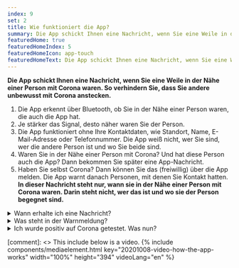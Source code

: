 ```yaml
---
index: 9
set: 2
title: Wie funktioniert die App?
summary: Die App schickt Ihnen eine Nachricht, wenn Sie eine Weile in der Nähe einer Person mit Corona waren.
featuredHome: true
featuredHomeIndex: 5
featuredHomeIcon: app-touch
featuredHomeText: Die App schickt Ihnen eine Nachricht, wenn Sie eine Weile in der Nähe einer Person mit Corona waren.
---
```

**Die App schickt Ihnen eine Nachricht, wenn Sie eine Weile in der Nähe einer Person mit Corona waren. So verhindern Sie, dass Sie andere unbewusst mit Corona anstecken.**

<div class="md-timeline" markdown="1">

1. Die App erkennt über Bluetooth, ob Sie in der Nähe einer Person waren, die auch die App hat.
2. Je stärker das Signal, desto näher waren Sie der Person.
3. Die App funktioniert ohne Ihre Kontaktdaten, wie Standort, Name, E-Mail-Adresse oder Telefonnummer. Die App weiß nicht, wer Sie sind, wer die andere Person ist und wo Sie beide sind.
4. Waren Sie in der Nähe einer Person mit Corona? Und hat diese Person auch die App? Dann bekommen Sie später eine App-Nachricht.
5. Haben Sie selbst Corona? Dann können Sie das (freiwillig) über die App melden. Die App warnt danach Personen, mit denen Sie Kontakt hatten. **In dieser Nachricht steht nur, wann sie in der Nähe einer Person mit Corona waren. Darin steht nicht, wer das ist und wo sie der Person begegnet sind.**

</div>

<details>
   <summary>Wann erhalte ich eine Nachricht?</summary>
   <div markdown="1">

Wurden Sie positiv auf Corona getestet? Dann können Sie das freiwillig in der App melden, zusammen mit dem GGD. Ruft der GGD Sie an und teilt Ihnen das Testergebnis mit? Dann werden Sie auch gefragt ob sie andere über die App warnen wollen. Wenn Sie das tun, weiß der Empfänger nicht, wer Sie sind oder wo Sie einander begegnet sind. Sie entscheiden selbst, ob Sie andere warnen. Sie sind nicht dazu verpflichtet und die Warnmeldung wird nicht automatisch verschickt.

</div>
</details>

<details>
<summary>Was steht in der Warnmeldung?</summary>
<div markdown="1">

In der Warnmeldung steht, vor wie vielen Tagen Sie in der Nähe einer Person waren, bei der später Corona festgestellt wurde. Es ist nicht bekannt, wer, wo oder wann das genau war.

- Sie können sich nach einer Nachricht sofort testen lassen. Auch wenn Sie keine Beschwerden haben. Alle Informationen hierzu stehen in der Nachricht, die Sie von CoronaMelder erhalten.
- Haben Sie ernste Beschwerden? Oder gehören Sie zu einer Risikogruppe? Rufen Sie Ihren Hausarzt an.

</div>
</details>

<details>
<summary>Ich wurde positiv auf Corona getestet. Was nun?</summary>
<div markdown="1">

Wurden Sie positiv auf Corona getestet, können Sie das freiwillig in der App melden. Zusammen mit dem GGD. So können Sie andere warnen. Der Empfänger sieht nicht, wer Sie sind oder wo Sie einander begegnet sind. Sie entscheiden selbst, ob Sie andere warnen. Sie sind nicht dazu verpflichtet und die Warnmeldung wird nicht automatisch verschickt.

</div>
</details>


[comment]: <> This include below is a video.
{% include components/mediaelement.html key="20201008-video-how-the-app-works" width="100%" height="394"  videoLang="en" %}
